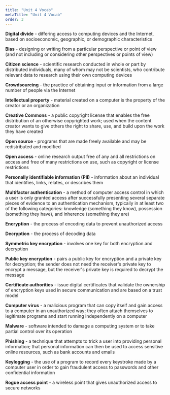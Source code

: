 ```yaml
---
title: "Unit 4 Vocab"
metaTitle: "Unit 4 Vocab"
order: 3
---
```


**Digital divide** - differing access to computing devices and the Internet, based on socioeconomic, geographic, or demographic characteristics

**Bias** - designing or writing from a particular perspective or point of view (and not including or considering other perspectives or points of view)

**Citizen science** - scientific research conducted in whole or part by distributed individuals, many of whom may not be scientists, who contribute relevant data to research using their own computing devices

**Crowdsourcing** - the practice of obtaining input or information from a large number of people via the Internet

**Intellectual property** - material created on a computer is the property of the creator or an organization

**Creative Commons** - a public copyright license that enables the free distribution of an otherwise copyrighted work; used when the content creator wants to give others the right to share, use, and build upon the work they have created

**Open source** - programs that are made freely available and may be redistributed and modified

**Open access** - online research output free of any and all restrictions on access and free of many restrictions on use, such as copyright or license restrictions

**Personally identifiable information (PII)** - information about an individual that identifies, links, relates, or describes them

**Multifactor authentication** - a method of computer access control in which a user is only granted access after successfully presenting several separate pieces of evidence to an authentication mechanism, typically in at least two of the following categories: knowledge (something they know), possession (something they have), and inherence (something they are)

**Encryption** - the process of encoding data to prevent unauthorized access

**Decryption** - the process of decoding data

**Symmetric key encryption** - involves one key for both encryption and decryption

**Public key encryption** - pairs a public key for encryption and a private key for decryption; the sender does not need the receiver's private key to encrypt a message, but the receiver's private key is required to decrypt the message

**Certificate authorities** - issue digital certificates that validate the ownership of encryption keys used in secure communication and are based on a trust model 

**Computer virus** - a malicious program that can copy itself and gain access to a computer in an unauthorized way; they often attach themselves to legitimate programs and start running independently on a computer

**Malware** - software intended to damage a computing system or to take partial control over its operation

**Phishing** - a technique that attempts to trick a user into providing personal information; that personal information can then be used to access sensitive online resources, such as bank accounts and emails

**Keylogging** - the use of a program to record every keystroke made by a computer user in order to gain fraudulent access to passwords and other confidential information

**Rogue access point** - a wireless point that gives unauthorized access to secure networks